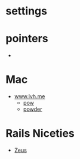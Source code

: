 # settings

# pointers
* 

# Mac
* www.lvh.me
  * [pow](http://pow.cx/manual.html#section_1)
  * [powder](https://github.com/Rodreegez/powder)

# Rails Niceties
* [Zeus](https://github.com/burke/zeus)
